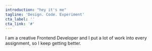 ```yaml
---
introduction: "hey it's me"
tagline: 'Design. Code. Experiment'
cta_label: ''
cta_link: '#'
---
```


I am a creative Frontend Developer and I put a lot of work into every assignment, so I keep getting better.
